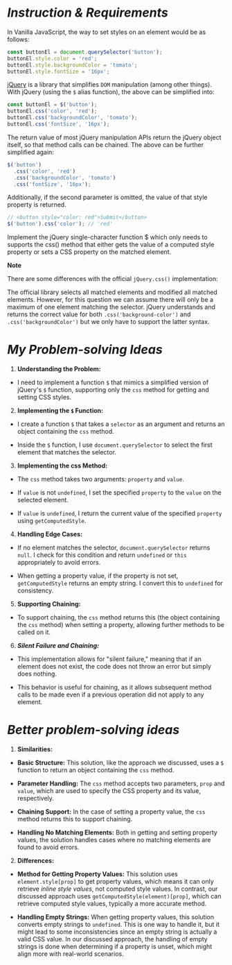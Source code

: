 # *Instruction & Requirements*

In Vanilla JavaScript, the way to set styles on an element would be as follows:

```javascript
const buttonEl = document.querySelector('button');
buttonEl.style.color = 'red';
buttonEl.style.backgroundColor = 'tomato';
buttonEl.style.fontSize = '16px';
```
[jQuery](https://jquery.com/) is a library that simplifies `DOM` manipulation (among other things). With jQuery (using the `$` alias function), the above can be simplified into:

```javascript
const buttonEl = $('button');
buttonEl.css('color', 'red');
buttonEl.css('backgroundColor', 'tomato');
buttonEl.css('fontSize', '16px');
```
The return value of most jQuery manipulation APIs return the jQuery object itself, so that method calls can be chained. The above can be further simplified again:

```javascript
$('button')
  .css('color', 'red')
  .css('backgroundColor', 'tomato')
  .css('fontSize', '16px');
```

Additionally, if the second parameter is omitted, the value of that style property is returned.

```javascript
// <button style="color: red">Submit</button>
$('button').css('color'); // 'red'
```

Implement the jQuery single-character function $ which only needs to supports the css() method that either gets the value of a computed style property or sets a CSS property on the matched element.

**Note**

There are some differences with the official `jQuery.css()` implementation:

The official library selects all matched elements and modified all matched elements. However, for this question we can assume there will only be a maximum of one element matching the selector.
jQuery understands and returns the correct value for both `.css('background-color')` and `.css('backgroundColor')` but we only have to support the latter syntax.

# *My Problem-solving Ideas*

1. **Understanding the Problem:**

- I need to implement a function `$` that mimics a simplified version of jQuery's `$` function, supporting only the `css` method for getting and setting CSS styles.

2. **Implementing the `$` Function:**

- I create a function `$` that takes a `selector` as an argument and returns an object containing the `css` method.

- Inside the `$` function, I use `document.querySelector` to select the first element that matches the selector.

3. **Implementing the css Method:**

- The `css` method takes two arguments: `property` and `value`.

- If `value` is not `undefined`, I set the specified `property` to the `value` on the selected element.

- If `value` is `undefined`, I return the current value of the specified `property` using `getComputedStyle`.

4. **Handling Edge Cases:**

- If no element matches the selector, `document.querySelector` returns `null`. I check for this condition and return `undefined` or `this` appropriately to avoid errors.

- When getting a property value, if the property is not set, `getComputedStyle` returns an empty string. I convert this to `undefined` for consistency.

5. **Supporting Chaining:**

- To support chaining, the `css` method returns this (the object containing the `css` method) when setting a property, allowing further methods to be called on it.

6. ***Silent Failure and Chaining:***

- This implementation allows for "silent failure," meaning that if an element does not exist, the code does not throw an error but simply does nothing. 

- This behavior is useful for chaining, as it allows subsequent method calls to be made even if a previous operation did not apply to any element.

# *Better problem-solving ideas*

1. **Similarities:**

- **Basic Structure:** This solution, like the approach we discussed, uses a `$` function to return an object containing the `css` method.

- **Parameter Handling:** The `css` method accepts two parameters, `prop` and `value`, which are used to specify the CSS property and its value, respectively.

- **Chaining Support:** In the case of setting a property value, the `css` method returns this to support chaining.

- **Handling No Matching Elements:** Both in getting and setting property values, the solution handles cases where no matching elements are found to avoid errors.


2. **Differences:**

- **Method for Getting Property Values:** This solution uses `element.style[prop]` to get property values, which means it can only retrieve *inline style values*, not computed style values. In contrast, our discussed approach uses `getComputedStyle(element)[prop]`, which can retrieve computed style values, typically a more accurate method.

- **Handling Empty Strings:** When getting property values, this solution converts empty strings to `undefined`. This is one way to handle it, but it might lead to some inconsistencies since an empty string is actually a valid CSS value. In our discussed approach, the handling of empty strings is done when determining if a property is unset, which might align more with real-world scenarios.
